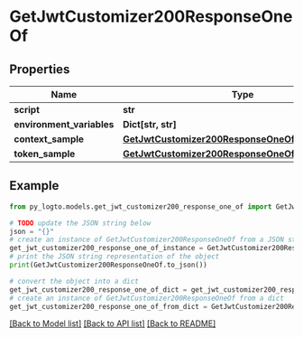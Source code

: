 # GetJwtCustomizer200ResponseOneOf


## Properties

Name | Type | Description | Notes
------------ | ------------- | ------------- | -------------
**script** | **str** |  | 
**environment_variables** | **Dict[str, str]** |  | [optional] 
**context_sample** | [**GetJwtCustomizer200ResponseOneOfContextSample**](GetJwtCustomizer200ResponseOneOfContextSample.md) |  | [optional] 
**token_sample** | [**GetJwtCustomizer200ResponseOneOfTokenSample**](GetJwtCustomizer200ResponseOneOfTokenSample.md) |  | [optional] 

## Example

```python
from py_logto.models.get_jwt_customizer200_response_one_of import GetJwtCustomizer200ResponseOneOf

# TODO update the JSON string below
json = "{}"
# create an instance of GetJwtCustomizer200ResponseOneOf from a JSON string
get_jwt_customizer200_response_one_of_instance = GetJwtCustomizer200ResponseOneOf.from_json(json)
# print the JSON string representation of the object
print(GetJwtCustomizer200ResponseOneOf.to_json())

# convert the object into a dict
get_jwt_customizer200_response_one_of_dict = get_jwt_customizer200_response_one_of_instance.to_dict()
# create an instance of GetJwtCustomizer200ResponseOneOf from a dict
get_jwt_customizer200_response_one_of_from_dict = GetJwtCustomizer200ResponseOneOf.from_dict(get_jwt_customizer200_response_one_of_dict)
```
[[Back to Model list]](../README.md#documentation-for-models) [[Back to API list]](../README.md#documentation-for-api-endpoints) [[Back to README]](../README.md)


